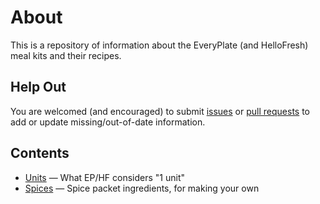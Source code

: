 # About

This is a repository of information about the EveryPlate (and HelloFresh) meal
kits and their recipes.

## Help Out

You are welcomed (and encouraged) to submit
[issues](https://github.com/eslindsey/everyplate/issues) or
[pull requests](https://github.com/eslindsey/everyplate/) to add or update
missing/out-of-date information.

## Contents

* [Units](units.html) — What EP/HF considers "1 unit"
* [Spices](spices.html) — Spice packet ingredients, for making your own
